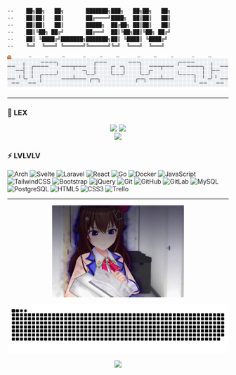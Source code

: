 ```
--    ██╗██╗   ██╗       ███████╗███╗   ██╗██╗   ██╗
--    ██║██║   ██║       ██╔════╝████╗  ██║██║   ██║
--    ██║██║   ██║       █████╗  ██╔██╗ ██║██║   ██║
--    ██║╚██╗ ██╔╝       ██╔══╝  ██║╚██╗██║╚██╗ ██╔╝
--    ██║ ╚████╔╝███████╗███████╗██║ ╚████║ ╚████╔╝ 
--    ╚═╝  ╚═══╝ ╚══════╝╚══════╝╚═╝  ╚═══╝  ╚═══╝                                  
```
<picture>
  <source media="(prefers-color-scheme: dark)" srcset="https://raw.githubusercontent.com/irvankurniawan624/irvankurniawan624/pacman-output/pacman-contribution-graph-dark.svg">
  <source media="(prefers-color-scheme: light)" srcset="https://raw.githubusercontent.com/irvankurniawan624/irvankurniawan624/pacman-output/pacman-contribution-graph.svg">
  <img alt="pacman contribution graph" src="https://raw.githubusercontent.com/irvankurniawan624/irvankurniawan624/pacman-output/pacman-contribution-graph.svg">
</picture>

---

### 🍁 LEX
<div align="center">
  <img src="https://streak-stats.demolab.com?user=irvankurniawan624&theme=aura&hide_border=true" width="48%" />
  <img src="https://github-readme-stats.vercel.app/api/top-langs/?username=irvankurniawan624&theme=aura&hide_border=true&include_all_commits=true&count_private=true&layout=compact" width="36%" />
</div>

<div align="center">
  <img src="https://github-profile-trophy.vercel.app/?username=irvankurniawan624&theme=onedark&no-frame=true&margin-w=30&row=1&column=3&title=Experience,Commit,Repositories" />
</div>



### ⚡ LVLVLV
![Arch](https://img.shields.io/badge/ArchLinux-00ADEF?logo=arch-linux&logoColor=white&style=for-the-badge)
![Svelte](https://img.shields.io/badge/Svelte-FF3E00?logo=svelte&logoColor=white&style=for-the-badge)
![Laravel](https://img.shields.io/badge/Laravel-FF2D20?logo=laravel&logoColor=white&style=for-the-badge)
![React](https://img.shields.io/badge/React-20232A?logo=react&logoColor=61DAFB&style=for-the-badge)
![Go](https://img.shields.io/badge/Go-00ADD8?logo=go&logoColor=white&style=for-the-badge)
![Docker](https://img.shields.io/badge/Docker-2496ED?logo=docker&logoColor=white&style=for-the-badge)
![JavaScript](https://img.shields.io/badge/JavaScript-F7DF1E?logo=javascript&logoColor=black&style=for-the-badge)
![TailwindCSS](https://img.shields.io/badge/Tailwind_CSS-38B2AC?logo=tailwind-css&logoColor=white&style=for-the-badge)
![Bootstrap](https://img.shields.io/badge/Bootstrap-7952B3?logo=bootstrap&logoColor=white&style=for-the-badge)
![jQuery](https://img.shields.io/badge/jQuery-0769AD?logo=jquery&logoColor=white&style=for-the-badge)
![Git](https://img.shields.io/badge/Git-F05032?logo=git&logoColor=white&style=for-the-badge)
![GitHub](https://img.shields.io/badge/GitHub-181717?logo=github&logoColor=white&style=for-the-badge)
![GitLab](https://img.shields.io/badge/GitLab-FC6D26?logo=gitlab&logoColor=white&style=for-the-badge)
![MySQL](https://img.shields.io/badge/MySQL-4479A1?logo=mysql&logoColor=white&style=for-the-badge)
![PostgreSQL](https://img.shields.io/badge/PostgreSQL-4169E1?logo=postgresql&logoColor=white&style=for-the-badge)
![HTML5](https://img.shields.io/badge/HTML5-E34F26?logo=html5&logoColor=white&style=for-the-badge)
![CSS3](https://img.shields.io/badge/CSS3-1572B6?logo=css3&logoColor=white&style=for-the-badge)
![Trello](https://img.shields.io/badge/Trello-0052CC?logo=trello&logoColor=white&style=for-the-badge)

---
<div align="center">
  <img src=".github/sora.gif" width="300" alt="Sora GIF">
</div>

![snake gif](https://github.com/irvankurniawan624/irvankurniawan624/blob/output/github-snake-dark.svg)

<p align="center">
  <img src="https://capsule-render.vercel.app/api?type=waving&color=gradient&height=60&section=footer"/>
</p>

